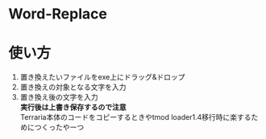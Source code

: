 # Word-Replace
  
# 使い方
1. 置き換えたいファイルをexe上にドラッグ&ドロップ
2. 置き換えの対象となる文字を入力
3. 置き換え後の文字を入力  
**実行後は上書き保存するので注意**  
Terraria本体のコードをコピーするときやtmod loader1.4移行時に楽するためにつくったやーつ
